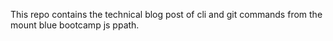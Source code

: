 This repo contains the technical blog post of cli and git commands from the mount blue bootcamp js ppath.
